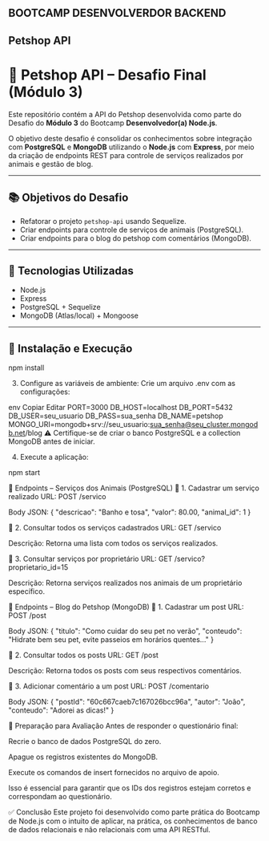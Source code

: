 ## BOOTCAMP DESENVOLVERDOR BACKEND 

## Petshop API

# 🐶 Petshop API – Desafio Final (Módulo 3)

Este repositório contém a API do Petshop desenvolvida como parte do Desafio do **Módulo 3** do Bootcamp **Desenvolvedor(a) Node.js**.

O objetivo deste desafio é consolidar os conhecimentos sobre integração com **PostgreSQL** e **MongoDB** utilizando o **Node.js** com **Express**, por meio da criação de endpoints REST para controle de serviços realizados por animais e gestão de blog.

---

## 📚 Objetivos do Desafio

- Refatorar o projeto `petshop-api` usando Sequelize.
- Criar endpoints para controle de serviços de animais (PostgreSQL).
- Criar endpoints para o blog do petshop com comentários (MongoDB).

---

## 🚀 Tecnologias Utilizadas

- Node.js
- Express
- PostgreSQL + Sequelize
- MongoDB (Atlas/local) + Mongoose

---

## 🔧 Instalação e Execução
npm install

3. Configure as variáveis de ambiente:
Crie um arquivo .env com as configurações:

env
Copiar
Editar
PORT=3000
DB_HOST=localhost
DB_PORT=5432
DB_USER=seu_usuario
DB_PASS=sua_senha
DB_NAME=petshop
MONGO_URI=mongodb+srv://seu_usuario:sua_senha@seu_cluster.mongodb.net/blog
⚠️ Certifique-se de criar o banco PostgreSQL e a collection MongoDB antes de iniciar.

4. Execute a aplicação:

npm start


🐾 Endpoints – Serviços dos Animais (PostgreSQL)
🔹 1. Cadastrar um serviço realizado
URL: POST /servico

Body JSON:
{
  "descricao": "Banho e tosa",
  "valor": 80.00,
  "animal_id": 1
}

🔹 2. Consultar todos os serviços cadastrados
URL: GET /servico

Descrição: Retorna uma lista com todos os serviços realizados.

🔹 3. Consultar serviços por proprietário
URL: GET /servico?proprietario_id=15

Descrição: Retorna serviços realizados nos animais de um proprietário específico.

📝 Endpoints – Blog do Petshop (MongoDB)
🔹 1. Cadastrar um post
URL: POST /post

Body JSON:
{
  "titulo": "Como cuidar do seu pet no verão",
  "conteudo": "Hidrate bem seu pet, evite passeios em horários quentes..."
}

🔹 2. Consultar todos os posts
URL: GET /post

Descrição: Retorna todos os posts com seus respectivos comentários.

🔹 3. Adicionar comentário a um post
URL: POST /comentario

Body JSON:
{
  "postId": "60c667caeb7c167026bcc96a",
  "autor": "João",
  "conteudo": "Adorei as dicas!"
}

🧪 Preparação para Avaliação
Antes de responder o questionário final:

Recrie o banco de dados PostgreSQL do zero.

Apague os registros existentes do MongoDB.

Execute os comandos de insert fornecidos no arquivo de apoio.

Isso é essencial para garantir que os IDs dos registros estejam corretos e correspondam ao questionário.

✅ Conclusão
Este projeto foi desenvolvido como parte prática do Bootcamp de Node.js com o intuito de aplicar, na prática, os conhecimentos de banco de dados relacionais e não relacionais com uma API RESTful.



